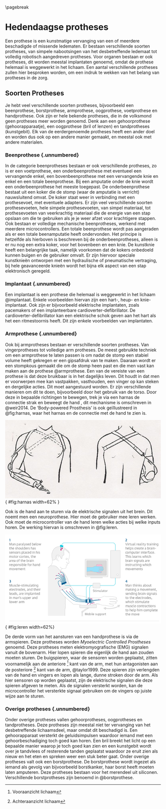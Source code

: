 \pagebreak
# Hedendaagse protheses
Een prothese is een kunstmatige vervanging van een of meerdere beschadigde of missende ledematen.
Er bestaan verschillende soorten protheses, van simpele nabootsingen van het desbetreffende ledemaat tot volledig robotisch aangedreven protheses. Voor organen bestaan er ook protheses, dit worden meestal implantaten genoemd, omdat de prothese helemaal is weggewerkt in het lichaam. Een aantal verschillende protheses zullen hier besproken worden, om een indruk te wekken van het belang van protheses in de zorg.

## Soorten Protheses
Je hebt veel verschillende soorten protheses, bijvoorbeeld een beenprothese, borstprothese, armprothese, oogprothese, voetprothese en handprothese. Ook zijn er hele bekende protheses, die in de volksmond geen protheses meer worden genoemd. Denk aan een gehoorprothese (gehoorapparaatje), een oogprothese (bril of lenzen) en tandprotheses (kunstgebit). Elk van de eerdergenoemde protheses heeft een ander doel en worden dus ook op een andere manier gemaakt, en meestal ook met andere materialen.

### Beenprothese {.unnumbered}
In de categorie beenprotheses bestaan er ook verschillende protheses, zo is er een voetprothese, een onderbeenprothese met eventueel een vervangende enkel, een bovenbeenprothese met een vervangende knie en enkel en een totale beenprothese. Bij een amputatie onder de knie wordt een onderbeenprothese het meeste toegepast. De onderbeenprothese bestaat uit een koker die de stomp (waar de amputatie is verricht) nauwsluitend omvat. De koker staat weer in verbinding met een prothesevoet, met eventuele adapters. Er zijn veel verschillende soorten prothesevoeten, hele simpele prothesevoeten, van simpel materiaal, tot prothesevoeten van veerkrachtig materiaal die de energie van een stap opslaan om die te gebruiken als je je weer afzet voor krachtigere stappen. Ook bestaan er volledige mechanische beenprotheses, werkend met meerdere microcontrollers. Een totale beenprothese wordt pas aangeraden als er een totale beenamputatie heeft ondervonden. Het principe is hetzelfde als hierboven is beschreven bij de onderbeenprotheses, alleen is er nu nog een extra koker, voor het bovenbeen en een knie. De kunstknie heeft een belangrijke taak, namelijk voorkomen dat de kokers onbedoeld kunnen buigen en de gebruiker omvalt. Er zijn hiervoor speciale kunstknie&#235;n ontworpen met een hydraulische of pneumatische vertraging, bij hele geavanceerde knie&#235;n wordt het bijna elk aspect van een stap elektronisch geregeld.

### Implantaat {.unnumbered}
Een implantaat is een prothese die helemaal is weggewerkt in het lichaam @implantaat. Enkele voorbeelden hiervan zijn een hart-, heup- en knie-implantaat. Ook zijn er bijvoorbeeld elektrische implantaten, zoals pacemakers of een implanteerbare cardioverter-defibrillator. De cardioverter-defibrillator kan een elektrische schok geven aan het hart als het een ritmestoornis heeft. Dit zijn enkele voorbeelden van implantaten.

### Armprothese {.unnumbered}
Ook bij armprotheses bestaan er verschillende soorten protheses. Van vingerprotheses tot volledige arm protheses. De meest gebruikte techniek om een armprothese te laten passen is om nadat de stomp een stabiel volume heeft gekregen er een gipsafdruk van te maken. Daaraan wordt er een stompkous gemaakt die om de stomp heen past en die men vast kan maken aan de prothese @armprothese. Een van de vereiste van een prothese is dat deze bruikbaar is in het dagelijks leven. Dit houdt in dat men er voorwerpen mee kan vastpakken, vasthouden, een vinger op kan steken en dergelijke acties. Dit moet aangestuurd worden. Er zijn verschillende manieren om dit te doen, bijvoorbeeld door het gebruik van de torso. Door deze in bepaalde richtingen te bewegen, trek je via een harnas de connectie strak en beweegt de hand , dit mechanisme is omschreven in @weir2014. De ‘Body-powered Prosthesis’ is ook ge&#239;llustreerd in @fig:harnas, waar het harnas en de connectie met de hand te zien is.

![Een body-powered prothese met harnas](img/image_1.jpg){ #fig:harnas width=62% }

Ook is de hand aan te sturen via de elektrische signalen uit het brein. Dit noemt men een neuroprothese. Hier moet de gebruiker mee leren werken. Ook moet de microcontroller van de hand leren welke acties bij welke inputs horen. De werking hiervan is omschreven in @fig:leren.

![Leren een neuroprothese te gebruiken](img/image_2.png){ #fig:leren width=62%}

De derde vorm van het aansturen van een handprothese is via de armspieren. Deze protheses worden *Myoelectric Controlled Prostheses*  genoemd. Deze protheses meten elektromyografische (EMG) signalen vanuit de bovenarm. Hier lopen spieren die eigenlijk de hand aan zouden moeten sturen. De buigspieren, waar de sensoren worden geplaatst, zitten voornamelijk aan de anteriore [^ant] kant van de arm, met hun antagonisten aan de posteriore [^post] kant van de arm, @taylor1999. Deze spieren zijn verlengden van de hand en vingers en lopen als lange, dunne stroken door de arm. Als hier sensoren op worden geplaatst, zijn de elektrische signalen die deze spieren afgeven te meten. Als de signalen versterkt worden, kan de microcontroller het versterkte signaal gebruiken om de vingers op juiste wijze aan te sturen.

[^ant]: Vooraanzicht lichaam
[^post]: Achteraanzicht lichaam

### Overige protheses {.unnumbered}
Onder overige protheses vallen gehoorprotheses, oogprotheses en tandprotheses. Deze protheses zijn meestal niet ter vervanging van het desbetreffende lichaamsdeel, maar omdat dit beschadigd is. Een gehoorapparaat versterkt de geluidsimpulsen waardoor iemand met een gehoorbeschadiging toch goed kan horen. Een bril breekt het licht op een bepaalde manier waarop je toch goed kan zien en een kunstgebit wordt over je tandvlees of resterende tanden geplaatst waardoor ze eruit zien als nieuw en het eten en spreken weer een stuk beter gaat. Onder overige protheses valt ook een borstprothese. De borstprothese wordt ingezet als iemand als gevolg van bijvoorbeeld borstkanker, haar borst heeft moeten laten amputeren. Deze protheses bestaan voor het merendeel uit siliconen. Verschillende borstprotheses zijn benoemd in @borstprothese.
